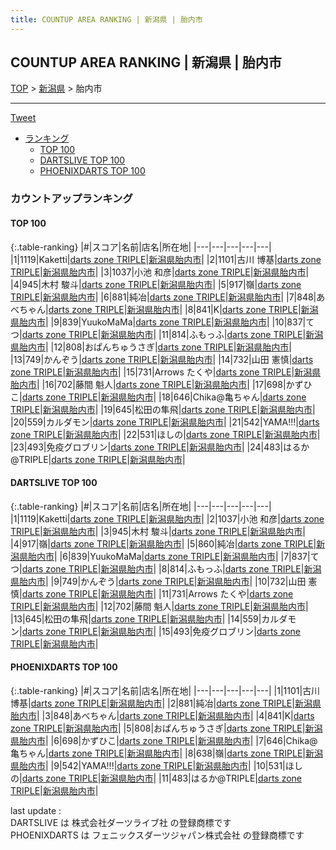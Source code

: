 ```yaml
---
title: COUNTUP AREA RANKING | 新潟県 | 胎内市
---
```

## COUNTUP AREA RANKING | 新潟県 | 胎内市

[TOP](/darts/rank/) > [新潟県](/darts/rank/新潟県/) > 胎内市

___

<a href="https://twitter.com/share?ref_src=twsrc%5Etfw" data-text="COUNTUP AREA RANKING | 新潟県胎内市" class="twitter-share-button" data-hashtags="DARTSLIVE,PHOENIXDARTS,darts,ダーツ" data-show-count="false">Tweet</a>

* [ランキング](#カウントアップランキング)
    * [TOP 100](#top-100)
    * [DARTSLIVE TOP 100](#dartslive-top-100)
    * [PHOENIXDARTS TOP 100](#phoenixdarts-top-100)

### カウントアップランキング

#### TOP 100



{:.table-ranking}
|#|スコア|名前|店名|所在地|
|---|---|---|---|---|
|1|1119|<span class="rank-name-dl">Kaketti</span>|<a href="https://search.dartslive.com/jp/shop/380c3500b7dac0cba3f63593b5358cc4">darts zone TRIPLE</a>|<a href="/darts/rank/新潟県/胎内市">新潟県胎内市</a>|
|2|1101|<span class="rank-name-pd">古川 博基</span>|<a href="https://vs.phoenixdarts.com/jp/shop/shopDetailInfo/s_77927?s_seq=77927">darts zone TRIPLE</a>|<a href="/darts/rank/新潟県/胎内市">新潟県胎内市</a>|
|3|1037|<span class="rank-name-dl">小池 和彦</span>|<a href="https://search.dartslive.com/jp/shop/380c3500b7dac0cba3f63593b5358cc4">darts zone TRIPLE</a>|<a href="/darts/rank/新潟県/胎内市">新潟県胎内市</a>|
|4|945|<span class="rank-name-dl">木村 駿斗</span>|<a href="https://search.dartslive.com/jp/shop/380c3500b7dac0cba3f63593b5358cc4">darts zone TRIPLE</a>|<a href="/darts/rank/新潟県/胎内市">新潟県胎内市</a>|
|5|917|<span class="rank-name-dl">嶺</span>|<a href="https://search.dartslive.com/jp/shop/380c3500b7dac0cba3f63593b5358cc4">darts zone TRIPLE</a>|<a href="/darts/rank/新潟県/胎内市">新潟県胎内市</a>|
|6|881|<span class="rank-name-pd">純冶</span>|<a href="https://vs.phoenixdarts.com/jp/shop/shopDetailInfo/s_77927?s_seq=77927">darts zone TRIPLE</a>|<a href="/darts/rank/新潟県/胎内市">新潟県胎内市</a>|
|7|848|<span class="rank-name-pd">あべちゃん</span>|<a href="https://vs.phoenixdarts.com/jp/shop/shopDetailInfo/s_77927?s_seq=77927">darts zone TRIPLE</a>|<a href="/darts/rank/新潟県/胎内市">新潟県胎内市</a>|
|8|841|<span class="rank-name-pd">K</span>|<a href="https://vs.phoenixdarts.com/jp/shop/shopDetailInfo/s_77927?s_seq=77927">darts zone TRIPLE</a>|<a href="/darts/rank/新潟県/胎内市">新潟県胎内市</a>|
|9|839|<span class="rank-name-dl">YuukoMaMa</span>|<a href="https://search.dartslive.com/jp/shop/380c3500b7dac0cba3f63593b5358cc4">darts zone TRIPLE</a>|<a href="/darts/rank/新潟県/胎内市">新潟県胎内市</a>|
|10|837|<span class="rank-name-dl">てつ</span>|<a href="https://search.dartslive.com/jp/shop/380c3500b7dac0cba3f63593b5358cc4">darts zone TRIPLE</a>|<a href="/darts/rank/新潟県/胎内市">新潟県胎内市</a>|
|11|814|<span class="rank-name-dl">ふもっふ</span>|<a href="https://search.dartslive.com/jp/shop/380c3500b7dac0cba3f63593b5358cc4">darts zone TRIPLE</a>|<a href="/darts/rank/新潟県/胎内市">新潟県胎内市</a>|
|12|808|<span class="rank-name-pd">おぱんちゅうさぎ</span>|<a href="https://vs.phoenixdarts.com/jp/shop/shopDetailInfo/s_77927?s_seq=77927">darts zone TRIPLE</a>|<a href="/darts/rank/新潟県/胎内市">新潟県胎内市</a>|
|13|749|<span class="rank-name-dl">かんぞう</span>|<a href="https://search.dartslive.com/jp/shop/380c3500b7dac0cba3f63593b5358cc4">darts zone TRIPLE</a>|<a href="/darts/rank/新潟県/胎内市">新潟県胎内市</a>|
|14|732|<span class="rank-name-dl">山田 憲慎</span>|<a href="https://search.dartslive.com/jp/shop/380c3500b7dac0cba3f63593b5358cc4">darts zone TRIPLE</a>|<a href="/darts/rank/新潟県/胎内市">新潟県胎内市</a>|
|15|731|<span class="rank-name-dl">Arrows たくや</span>|<a href="https://search.dartslive.com/jp/shop/380c3500b7dac0cba3f63593b5358cc4">darts zone TRIPLE</a>|<a href="/darts/rank/新潟県/胎内市">新潟県胎内市</a>|
|16|702|<span class="rank-name-dl">藤間 魁人</span>|<a href="https://search.dartslive.com/jp/shop/380c3500b7dac0cba3f63593b5358cc4">darts zone TRIPLE</a>|<a href="/darts/rank/新潟県/胎内市">新潟県胎内市</a>|
|17|698|<span class="rank-name-pd">かずひこ</span>|<a href="https://vs.phoenixdarts.com/jp/shop/shopDetailInfo/s_77927?s_seq=77927">darts zone TRIPLE</a>|<a href="/darts/rank/新潟県/胎内市">新潟県胎内市</a>|
|18|646|<span class="rank-name-pd">Chika@亀ちゃん</span>|<a href="https://vs.phoenixdarts.com/jp/shop/shopDetailInfo/s_77927?s_seq=77927">darts zone TRIPLE</a>|<a href="/darts/rank/新潟県/胎内市">新潟県胎内市</a>|
|19|645|<span class="rank-name-dl">松田の隼飛</span>|<a href="https://search.dartslive.com/jp/shop/380c3500b7dac0cba3f63593b5358cc4">darts zone TRIPLE</a>|<a href="/darts/rank/新潟県/胎内市">新潟県胎内市</a>|
|20|559|<span class="rank-name-dl">カルダモン</span>|<a href="https://search.dartslive.com/jp/shop/380c3500b7dac0cba3f63593b5358cc4">darts zone TRIPLE</a>|<a href="/darts/rank/新潟県/胎内市">新潟県胎内市</a>|
|21|542|<span class="rank-name-pd">YAMA!!!</span>|<a href="https://vs.phoenixdarts.com/jp/shop/shopDetailInfo/s_77927?s_seq=77927">darts zone TRIPLE</a>|<a href="/darts/rank/新潟県/胎内市">新潟県胎内市</a>|
|22|531|<span class="rank-name-pd">ほしの</span>|<a href="https://vs.phoenixdarts.com/jp/shop/shopDetailInfo/s_77927?s_seq=77927">darts zone TRIPLE</a>|<a href="/darts/rank/新潟県/胎内市">新潟県胎内市</a>|
|23|493|<span class="rank-name-dl">免疫グロブリン</span>|<a href="https://search.dartslive.com/jp/shop/380c3500b7dac0cba3f63593b5358cc4">darts zone TRIPLE</a>|<a href="/darts/rank/新潟県/胎内市">新潟県胎内市</a>|
|24|483|<span class="rank-name-pd">はるか@TRIPLE</span>|<a href="https://vs.phoenixdarts.com/jp/shop/shopDetailInfo/s_77927?s_seq=77927">darts zone TRIPLE</a>|<a href="/darts/rank/新潟県/胎内市">新潟県胎内市</a>|


#### DARTSLIVE TOP 100



{:.table-ranking}
|#|スコア|名前|店名|所在地|
|---|---|---|---|---|
|1|1119|<span class="rank-name-dl">Kaketti</span>|<a href="https://search.dartslive.com/jp/shop/380c3500b7dac0cba3f63593b5358cc4">darts zone TRIPLE</a>|<a href="/darts/rank/新潟県/胎内市">新潟県胎内市</a>|
|2|1037|<span class="rank-name-dl">小池 和彦</span>|<a href="https://search.dartslive.com/jp/shop/380c3500b7dac0cba3f63593b5358cc4">darts zone TRIPLE</a>|<a href="/darts/rank/新潟県/胎内市">新潟県胎内市</a>|
|3|945|<span class="rank-name-dl">木村 駿斗</span>|<a href="https://search.dartslive.com/jp/shop/380c3500b7dac0cba3f63593b5358cc4">darts zone TRIPLE</a>|<a href="/darts/rank/新潟県/胎内市">新潟県胎内市</a>|
|4|917|<span class="rank-name-dl">嶺</span>|<a href="https://search.dartslive.com/jp/shop/380c3500b7dac0cba3f63593b5358cc4">darts zone TRIPLE</a>|<a href="/darts/rank/新潟県/胎内市">新潟県胎内市</a>|
|5|860|<span class="rank-name-dl">純冶</span>|<a href="https://search.dartslive.com/jp/shop/380c3500b7dac0cba3f63593b5358cc4">darts zone TRIPLE</a>|<a href="/darts/rank/新潟県/胎内市">新潟県胎内市</a>|
|6|839|<span class="rank-name-dl">YuukoMaMa</span>|<a href="https://search.dartslive.com/jp/shop/380c3500b7dac0cba3f63593b5358cc4">darts zone TRIPLE</a>|<a href="/darts/rank/新潟県/胎内市">新潟県胎内市</a>|
|7|837|<span class="rank-name-dl">てつ</span>|<a href="https://search.dartslive.com/jp/shop/380c3500b7dac0cba3f63593b5358cc4">darts zone TRIPLE</a>|<a href="/darts/rank/新潟県/胎内市">新潟県胎内市</a>|
|8|814|<span class="rank-name-dl">ふもっふ</span>|<a href="https://search.dartslive.com/jp/shop/380c3500b7dac0cba3f63593b5358cc4">darts zone TRIPLE</a>|<a href="/darts/rank/新潟県/胎内市">新潟県胎内市</a>|
|9|749|<span class="rank-name-dl">かんぞう</span>|<a href="https://search.dartslive.com/jp/shop/380c3500b7dac0cba3f63593b5358cc4">darts zone TRIPLE</a>|<a href="/darts/rank/新潟県/胎内市">新潟県胎内市</a>|
|10|732|<span class="rank-name-dl">山田 憲慎</span>|<a href="https://search.dartslive.com/jp/shop/380c3500b7dac0cba3f63593b5358cc4">darts zone TRIPLE</a>|<a href="/darts/rank/新潟県/胎内市">新潟県胎内市</a>|
|11|731|<span class="rank-name-dl">Arrows たくや</span>|<a href="https://search.dartslive.com/jp/shop/380c3500b7dac0cba3f63593b5358cc4">darts zone TRIPLE</a>|<a href="/darts/rank/新潟県/胎内市">新潟県胎内市</a>|
|12|702|<span class="rank-name-dl">藤間 魁人</span>|<a href="https://search.dartslive.com/jp/shop/380c3500b7dac0cba3f63593b5358cc4">darts zone TRIPLE</a>|<a href="/darts/rank/新潟県/胎内市">新潟県胎内市</a>|
|13|645|<span class="rank-name-dl">松田の隼飛</span>|<a href="https://search.dartslive.com/jp/shop/380c3500b7dac0cba3f63593b5358cc4">darts zone TRIPLE</a>|<a href="/darts/rank/新潟県/胎内市">新潟県胎内市</a>|
|14|559|<span class="rank-name-dl">カルダモン</span>|<a href="https://search.dartslive.com/jp/shop/380c3500b7dac0cba3f63593b5358cc4">darts zone TRIPLE</a>|<a href="/darts/rank/新潟県/胎内市">新潟県胎内市</a>|
|15|493|<span class="rank-name-dl">免疫グロブリン</span>|<a href="https://search.dartslive.com/jp/shop/380c3500b7dac0cba3f63593b5358cc4">darts zone TRIPLE</a>|<a href="/darts/rank/新潟県/胎内市">新潟県胎内市</a>|


#### PHOENIXDARTS TOP 100



{:.table-ranking}
|#|スコア|名前|店名|所在地|
|---|---|---|---|---|
|1|1101|<span class="rank-name-pd">古川 博基</span>|<a href="https://vs.phoenixdarts.com/jp/shop/shopDetailInfo/s_77927?s_seq=77927">darts zone TRIPLE</a>|<a href="/darts/rank/新潟県/胎内市">新潟県胎内市</a>|
|2|881|<span class="rank-name-pd">純冶</span>|<a href="https://vs.phoenixdarts.com/jp/shop/shopDetailInfo/s_77927?s_seq=77927">darts zone TRIPLE</a>|<a href="/darts/rank/新潟県/胎内市">新潟県胎内市</a>|
|3|848|<span class="rank-name-pd">あべちゃん</span>|<a href="https://vs.phoenixdarts.com/jp/shop/shopDetailInfo/s_77927?s_seq=77927">darts zone TRIPLE</a>|<a href="/darts/rank/新潟県/胎内市">新潟県胎内市</a>|
|4|841|<span class="rank-name-pd">K</span>|<a href="https://vs.phoenixdarts.com/jp/shop/shopDetailInfo/s_77927?s_seq=77927">darts zone TRIPLE</a>|<a href="/darts/rank/新潟県/胎内市">新潟県胎内市</a>|
|5|808|<span class="rank-name-pd">おぱんちゅうさぎ</span>|<a href="https://vs.phoenixdarts.com/jp/shop/shopDetailInfo/s_77927?s_seq=77927">darts zone TRIPLE</a>|<a href="/darts/rank/新潟県/胎内市">新潟県胎内市</a>|
|6|698|<span class="rank-name-pd">かずひこ</span>|<a href="https://vs.phoenixdarts.com/jp/shop/shopDetailInfo/s_77927?s_seq=77927">darts zone TRIPLE</a>|<a href="/darts/rank/新潟県/胎内市">新潟県胎内市</a>|
|7|646|<span class="rank-name-pd">Chika@亀ちゃん</span>|<a href="https://vs.phoenixdarts.com/jp/shop/shopDetailInfo/s_77927?s_seq=77927">darts zone TRIPLE</a>|<a href="/darts/rank/新潟県/胎内市">新潟県胎内市</a>|
|8|638|<span class="rank-name-pd">嶺</span>|<a href="https://vs.phoenixdarts.com/jp/shop/shopDetailInfo/s_77927?s_seq=77927">darts zone TRIPLE</a>|<a href="/darts/rank/新潟県/胎内市">新潟県胎内市</a>|
|9|542|<span class="rank-name-pd">YAMA!!!</span>|<a href="https://vs.phoenixdarts.com/jp/shop/shopDetailInfo/s_77927?s_seq=77927">darts zone TRIPLE</a>|<a href="/darts/rank/新潟県/胎内市">新潟県胎内市</a>|
|10|531|<span class="rank-name-pd">ほしの</span>|<a href="https://vs.phoenixdarts.com/jp/shop/shopDetailInfo/s_77927?s_seq=77927">darts zone TRIPLE</a>|<a href="/darts/rank/新潟県/胎内市">新潟県胎内市</a>|
|11|483|<span class="rank-name-pd">はるか@TRIPLE</span>|<a href="https://vs.phoenixdarts.com/jp/shop/shopDetailInfo/s_77927?s_seq=77927">darts zone TRIPLE</a>|<a href="/darts/rank/新潟県/胎内市">新潟県胎内市</a>|


<div class="footer border-top border-gray-light mt-5 pt-3 text-right text-gray">
    last update : <span style="font-weight: italic" id="foot_last_modified"></span><br />
    DARTSLIVE は 株式会社ダーツライブ社 の登録商標です<br />
    PHOENIXDARTS は フェニックスダーツジャパン株式会社 の登録商標です<br />
</div>

<script src="https://cdnjs.cloudflare.com/ajax/libs/jquery.tablesorter/2.31.3/js/jquery.tablesorter.min.js" integrity="sha512-qzgd5cYSZcosqpzpn7zF2ZId8f/8CHmFKZ8j7mU4OUXTNRd5g+ZHBPsgKEwoqxCtdQvExE5LprwwPAgoicguNg==" crossorigin="anonymous" referrerpolicy="no-referrer"></script>
<link rel="stylesheet" href="https://cdnjs.cloudflare.com/ajax/libs/jquery.tablesorter/2.31.3/css/theme.default.min.css" integrity="sha512-wghhOJkjQX0Lh3NSWvNKeZ0ZpNn+SPVXX1Qyc9OCaogADktxrBiBdKGDoqVUOyhStvMBmJQ8ZdMHiR3wuEq8+w==" crossorigin="anonymous" referrerpolicy="no-referrer" />
<script>
$(function() {
    $(".table-ranking").tablesorter({sortList:[[0, 0]]});
    $("#foot_last_modified").text(formatDate(new Date(document.lastModified), 'yyyy-MM-dd HH:mm:ss'));
});
</script>

<script async src="https://platform.twitter.com/widgets.js" charset="utf-8"></script>